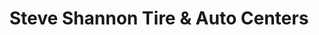 ---
title: "Steve Shannon Tire & Auto Centers"
url: /danville/steve-shannon-tire-and-auto-centers/
shop: car repair
---